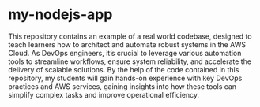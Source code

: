 # my-nodejs-app
This repository contains an example of a real world codebase, designed to teach learners how to architect and automate robust systems in the AWS Cloud. As DevOps engineers, it’s crucial to leverage various automation tools to streamline workflows, ensure system reliability, and accelerate the delivery of scalable solutions. 
By the help of the code contained in this repository, my students will gain hands-on experience with key DevOps practices and AWS services, gaining insights into how these tools can simplify complex tasks and improve operational efficiency.
